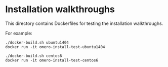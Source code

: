 Installation walkthroughs
=========================

This directory contains Dockerfiles for testing the installation walkthroughs.

For example:

    ./docker-build.sh ubuntu1404
    docker run -it omero-install-test-ubuntu1404

    ./docker-build.sh centos6
    docker run -it omero-install-test-centos6

